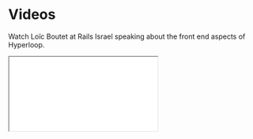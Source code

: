 # Videos

Watch Loïc Boutet at Rails Israel speaking about the front end aspects of Hyperloop.

<div class="embed-responsive embed-responsive-16by9">
  <iframe class="embed-responsive-item" src="//www.youtube.com/embed/OiybfzRlNdg?rel=0" allowfullscreen></iframe>
</div>